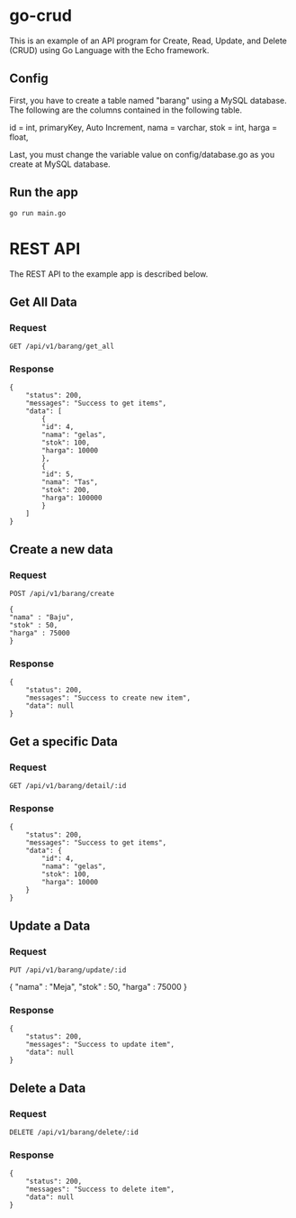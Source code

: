 # go-crud

This is an example of an API program for Create, Read, Update, and Delete (CRUD) using Go Language with the Echo framework.

## Config
First, you have to create a table named "barang" using a MySQL database. The following are the columns contained in the following table.

id = int, primaryKey, Auto Increment,
nama = varchar,
stok = int,
harga = float,

Last, you must change the variable value on config/database.go as you create at MySQL database.

## Run the app

    go run main.go

# REST API

The REST API to the example app is described below.

## Get All Data

### Request

`GET /api/v1/barang/get_all`

### Response

    {
        "status": 200,
        "messages": "Success to get items",
        "data": [
            {
            "id": 4,
            "nama": "gelas",
            "stok": 100,
            "harga": 10000
            },
            {
            "id": 5,
            "nama": "Tas",
            "stok": 200,
            "harga": 100000
            }
        ]
    }

## Create a new data

### Request

`POST /api/v1/barang/create`

    {
    "nama" : "Baju",
    "stok" : 50,
    "harga" : 75000
    }

### Response

    {
        "status": 200,
        "messages": "Success to create new item",
        "data": null
    }

## Get a specific Data

### Request

`GET /api/v1/barang/detail/:id`

### Response

    {
        "status": 200,
        "messages": "Success to get items",
        "data": {
            "id": 4,
            "nama": "gelas",
            "stok": 100,
            "harga": 10000
        }
    }

## Update a Data

### Request

`PUT /api/v1/barang/update/:id`

{
  "nama" : "Meja",
  "stok" : 50,
  "harga" : 75000
}

### Response

    {
        "status": 200,
        "messages": "Success to update item",
        "data": null
    }

## Delete a Data

### Request

`DELETE /api/v1/barang/delete/:id`

### Response

    {
        "status": 200,
        "messages": "Success to delete item",
        "data": null
    }